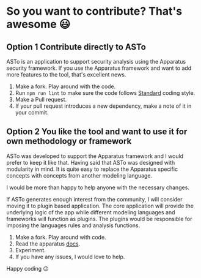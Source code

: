 # So you want to contribute? That's awesome :smiley:

## Option 1 Contribute directly to ASTo

ASTo is an application to support security analysis using the Apparatus security framework. If you use the Apparatus framework and want to add more features to the tool, that's excellent news.

1. Make a fork. Play around with the code.
2. Run `npm run lint` to make sure the code follows [Standard](https://github.com/standard/standard) coding style.
3. Make a Pull request.
4. If your pull request introduces a new dependency, make a note of it in your commit.

## Option 2 You like the tool and want to use it for own methodology or framework

ASTo was developed to support the Apparatus framework and I would prefer to keep it like that. Having said that ASTo was designed with modularity in mind. It is quite easy to replace the Apparatus specific concepts with concepts from another modeling language.

I would be more than happy to help anyone with the necessary changes.

If ASTo generates enough interest from the community, I will consider moving it to plugin based application. The core application will provide the underlying logic of the app while different modeling languages and frameworks will function as plugins. The plugins would be responsible for imposing the languages rules and analysis functions.

1. Make a fork. Play around with code.
2. Read the apparatus [docs](https://or3stis.github.io/apparatus/docs).
3. Experiment.
4. If you have any issues, I would love to help.

Happy coding 😉
